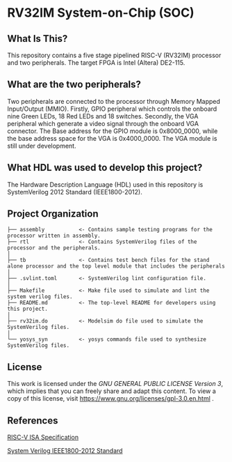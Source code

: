 RV32IM System-on-Chip (SOC)
===========================

What Is This?
-------------
This repository contains a five stage pipelined RISC-V (RV32IM) processor and two peripherals. The target FPGA is Intel (Altera) DE2-115.

What are the two peripherals?
-------------
Two peripherals are connected to the processor through Memory Mapped Input/Output (MMIO). Firstly, GPIO peripheral which controls the onboard nine Green LEDs, 18 Red LEDs and 18 switches. Secondly, the VGA peripheral which generate a video signal through the onboard VGA connector. The Base address for the GPIO module is 0x8000_0000, while the base address space for the VGA is 0x4000_0000. The VGA module is still under development.

What HDL was used to develop this project?
-------------
The Hardware Description Language (HDL) used in this repository is SystemVerilog 2012 Standard (IEEE1800-2012).

Project Organization
------------
    ├── assembly           <- Contains sample testing programs for the processor written in assembly.
    ├── rtl                <- Contains SystemVerilog files of the processor and the peripherals.
    │
    ├── tb                 <- Contains test bench files for the stand alone processor and the top level module that includes the peripherals
    │
    ├── .svlint.toml       <- SystemVerilog lint configuration file.
    │
    ├── Makefile           <- Make file used to simulate and lint the system verilog files.
    ├── README.md          <- The top-level README for developers using this project.
    │
    ├── rv32im.do          <- Modelsim do file used to simulate the SystemVerilog files.
    │
    └── yosys_syn          <- yosys commands file used to synthesize SystemVerilog files.


## License
This work is licensed under the _GNU GENERAL PUBLIC LICENSE Version 3_, which implies that you can freely share and
adapt this content. To view a copy of this license, visit https://www.gnu.org/licenses/gpl-3.0.en.html .

References
------------
[RISC-V ISA Specification](
https://github.com/riscv/riscv-isa-manual/releases/download/Ratified-IMAFDQC/riscv-spec-20191213.pdf)

[System Verilog IEEE1800-2012 Standard](https://ieeexplore.ieee.org/document/6469140)